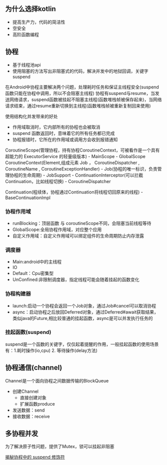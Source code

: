 ## 为什么选择kotlin
- 提高生产力，代码的简洁性
- 空安全
- 高阶函数编程

## 协程
- 基于线程池api
- 使用阻塞的方法写出非阻塞式的代码，解决并发中的地狱回调，关键字suspend

在Android中协程主要解决两个问题，处理耗时任务和保证主线程安全(suspend函数只能在协程中调用，所以不会阻塞主线程)
协程有suspend与resume，当发送网络请求，suspend函数被挂起不阻塞主线程(函数堆栈帧被保存起来)，当网络请求结束，通过resume重新切换到主线程(函数堆栈帧被重新复制回来使用)

使用结构化并发带来的好处
- 作用域取消时，它内部所有的协程也会被取消
- suspend 函数返回时，意味着它的所有任务都已完成
- 协程报错时，它所在的作用域或调用方会收到报错通知

CoroutineScope(管理协程，持有协程CoroutineContext，可被看作是一个具有超能力的 ExecutorService 的轻量级版本)
    - MainScope
    - GlobalScope
CoroutineContext(Element,组成元素 Job ， CoroutineDispatcher , CoroutineName , CoroutineExceptionHandler)
    - Job(协程的唯一标识，负责管理协程的生命周期)
        - JobSupport
    - ContinuationInterceptor(可以拦截Continuation，比如线程切换)
        - CoroutineDispatcher

Continuation(程续体，协程通过Continuation将线程切回原来的线程)
    - BaseContinuationImpl


### 协程作用域
- runBlocking：顶层函数 与 coroutineScope不同，会阻塞当前线程等待
- GlobalScope:全局协程作用域，对应整个应用
- 自定义作用域：自定义作用域可以绑定组件的生命周期防止内存泄露

### 调度器
- Main:android中的主线程
- IO
- Default：Cpu密集型
- UnConfined:非限制调度器，指定线程可能会随着挂起的函数变化

### 协程构建器
- launch:启动一个协程会返回一个Job对象，通过Job#cancel可以取消协程
- async：启动协程之后放回Deferred对象，通过Deferred#await获取结果，类似java的Future,相比较普通的挂起函数，async是可以并发执行任务的

### 挂起函数(suspend)
suspend是一个函数的关键字，仅仅起着提醒的作用，一般挂起函数的使用场景有：1.耗时操作(io,cpu) 2. 等待操作(delay方法)


## 协程通信(channel)
Channel是一个面向协程之间数据传输的BlockQueue

- 创建Channel
    - 直接创建对象
    - 扩展函数produce
- 发送数据：send
- 接收数据：receive

## 多协程并发
为了解决原子性问题，提供了Mutex，锁可以挂起非阻塞


[揭秘协程中的 suspend 修饰符](https://mp.weixin.qq.com/s?__biz=MzAwODY4OTk2Mg==&mid=2652055127&idx=2&sn=283de8250bfc8a7bd8287a7aadad1339&chksm=808c8612b7fb0f047702c2101d27f4de42363ae5dd462be977ec897c7ae6a36e57b94675750a&cur_album_id=1385760483604758529&scene=189#rd)